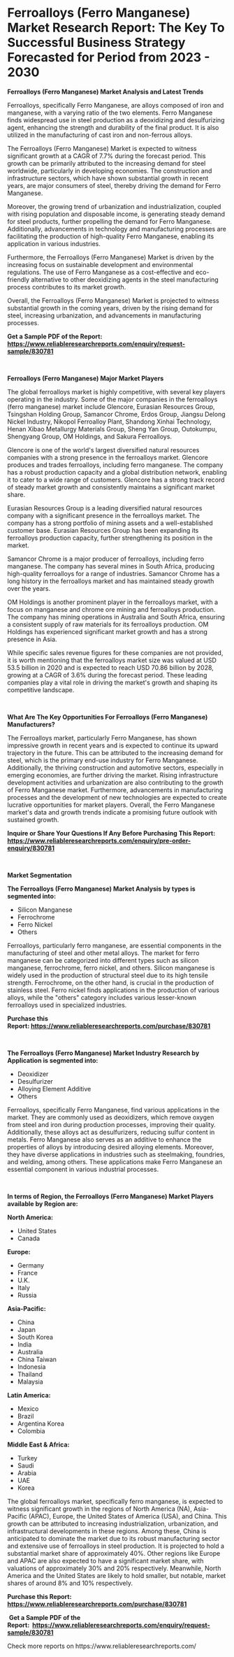 <p><h1>Ferroalloys (Ferro Manganese) Market Research Report: The Key To Successful Business Strategy Forecasted for Period from 2023 - 2030</h1></p><p><strong>Ferroalloys (Ferro Manganese) Market Analysis and Latest Trends</strong></p>
<p><p>Ferroalloys, specifically Ferro Manganese, are alloys composed of iron and manganese, with a varying ratio of the two elements. Ferro Manganese finds widespread use in steel production as a deoxidizing and desulfurizing agent, enhancing the strength and durability of the final product. It is also utilized in the manufacturing of cast iron and non-ferrous alloys.</p><p>The Ferroalloys (Ferro Manganese) Market is expected to witness significant growth at a CAGR of 7.7% during the forecast period. This growth can be primarily attributed to the increasing demand for steel worldwide, particularly in developing economies. The construction and infrastructure sectors, which have shown substantial growth in recent years, are major consumers of steel, thereby driving the demand for Ferro Manganese.</p><p>Moreover, the growing trend of urbanization and industrialization, coupled with rising population and disposable income, is generating steady demand for steel products, further propelling the demand for Ferro Manganese. Additionally, advancements in technology and manufacturing processes are facilitating the production of high-quality Ferro Manganese, enabling its application in various industries.</p><p>Furthermore, the Ferroalloys (Ferro Manganese) Market is driven by the increasing focus on sustainable development and environmental regulations. The use of Ferro Manganese as a cost-effective and eco-friendly alternative to other deoxidizing agents in the steel manufacturing process contributes to its market growth.</p><p>Overall, the Ferroalloys (Ferro Manganese) Market is projected to witness substantial growth in the coming years, driven by the rising demand for steel, increasing urbanization, and advancements in manufacturing processes.</p></p>
<p><strong>Get a Sample PDF of the Report:&nbsp; <a href="https://www.reliableresearchreports.com/enquiry/request-sample/830781">https://www.reliableresearchreports.com/enquiry/request-sample/830781</a></strong></p>
<p>&nbsp;</p>
<p><strong>Ferroalloys (Ferro Manganese) Major Market Players</strong></p>
<p><p>The global ferroalloys market is highly competitive, with several key players operating in the industry. Some of the major companies in the ferroalloys (ferro manganese) market include Glencore, Eurasian Resources Group, Tsingshan Holding Group, Samancor Chrome, Erdos Group, Jiangsu Delong Nickel Industry, Nikopol Ferroalloy Plant, Shandong Xinhai Technology, Henan Xibao Metallurgy Materials Group, Sheng Yan Group, Outokumpu, Shengyang Group, OM Holdings, and Sakura Ferroalloys.</p><p>Glencore is one of the world's largest diversified natural resources companies with a strong presence in the ferroalloys market. Glencore produces and trades ferroalloys, including ferro manganese. The company has a robust production capacity and a global distribution network, enabling it to cater to a wide range of customers. Glencore has a strong track record of steady market growth and consistently maintains a significant market share.</p><p>Eurasian Resources Group is a leading diversified natural resources company with a significant presence in the ferroalloys market. The company has a strong portfolio of mining assets and a well-established customer base. Eurasian Resources Group has been expanding its ferroalloys production capacity, further strengthening its position in the market.</p><p>Samancor Chrome is a major producer of ferroalloys, including ferro manganese. The company has several mines in South Africa, producing high-quality ferroalloys for a range of industries. Samancor Chrome has a long history in the ferroalloys market and has maintained steady growth over the years.</p><p>OM Holdings is another prominent player in the ferroalloys market, with a focus on manganese and chrome ore mining and ferroalloys production. The company has mining operations in Australia and South Africa, ensuring a consistent supply of raw materials for its ferroalloys production. OM Holdings has experienced significant market growth and has a strong presence in Asia.</p><p>While specific sales revenue figures for these companies are not provided, it is worth mentioning that the ferroalloys market size was valued at USD 53.5 billion in 2020 and is expected to reach USD 70.86 billion by 2028, growing at a CAGR of 3.6% during the forecast period. These leading companies play a vital role in driving the market's growth and shaping its competitive landscape.</p></p>
<p>&nbsp;</p>
<p><strong>What Are The Key Opportunities For Ferroalloys (Ferro Manganese) Manufacturers?</strong></p>
<p><p>The Ferroalloys market, particularly Ferro Manganese, has shown impressive growth in recent years and is expected to continue its upward trajectory in the future. This can be attributed to the increasing demand for steel, which is the primary end-use industry for Ferro Manganese. Additionally, the thriving construction and automotive sectors, especially in emerging economies, are further driving the market. Rising infrastructure development activities and urbanization are also contributing to the growth of Ferro Manganese market. Furthermore, advancements in manufacturing processes and the development of new technologies are expected to create lucrative opportunities for market players. Overall, the Ferro Manganese market's data and growth trends indicate a promising future outlook with sustained growth.</p></p>
<p><strong>Inquire or Share Your Questions If Any Before Purchasing This Report: <a href="https://www.reliableresearchreports.com/enquiry/pre-order-enquiry/830781">https://www.reliableresearchreports.com/enquiry/pre-order-enquiry/830781</a></strong></p>
<p>&nbsp;</p>
<p><strong>Market Segmentation</strong></p>
<p><strong>The Ferroalloys (Ferro Manganese) Market Analysis by types is segmented into:</strong></p>
<p><ul><li>Silicon Manganese</li><li>Ferrochrome</li><li>Ferro Nickel</li><li>Others</li></ul></p>
<p><p>Ferroalloys, particularly ferro manganese, are essential components in the manufacturing of steel and other metal alloys. The market for ferro manganese can be categorized into different types such as silicon manganese, ferrochrome, ferro nickel, and others. Silicon manganese is widely used in the production of structural steel due to its high tensile strength. Ferrochrome, on the other hand, is crucial in the production of stainless steel. Ferro nickel finds applications in the production of various alloys, while the "others" category includes various lesser-known ferroalloys used in specialized industries.</p></p>
<p><strong>Purchase this Report:&nbsp;<a href="https://www.reliableresearchreports.com/purchase/830781">https://www.reliableresearchreports.com/purchase/830781</a></strong></p>
<p>&nbsp;</p>
<p><strong>The Ferroalloys (Ferro Manganese) Market Industry Research by Application is segmented into:</strong></p>
<p><ul><li>Deoxidizer</li><li>Desulfurizer</li><li>Alloying Element Additive</li><li>Others</li></ul></p>
<p><p>Ferroalloys, specifically Ferro Manganese, find various applications in the market. They are commonly used as deoxidizers, which remove oxygen from steel and iron during production processes, improving their quality. Additionally, these alloys act as desulfurizers, reducing sulfur content in metals. Ferro Manganese also serves as an additive to enhance the properties of alloys by introducing desired alloying elements. Moreover, they have diverse applications in industries such as steelmaking, foundries, and welding, among others. These applications make Ferro Manganese an essential component in various industrial processes.</p></p>
<p>&nbsp;</p>
<p><strong>In terms of Region, the Ferroalloys (Ferro Manganese) Market Players available by Region are:</strong></p>
<p>
    <p> <strong> North America: </strong>
        <ul>
            <li>United States</li>
            <li>Canada</li>
        </ul>
        </p> 
    <p> <strong> Europe: </strong>
        <ul>
            <li>Germany</li>
            <li>France</li>
            <li>U.K.</li>
            <li>Italy</li>
            <li>Russia</li>
        </ul>
        </p> 
    <p> <strong> Asia-Pacific: </strong>
        <ul>
            <li>China</li>
            <li>Japan</li>
            <li>South Korea</li>
            <li>India</li>
            <li>Australia</li>
            <li>China Taiwan</li>
            <li>Indonesia</li>
            <li>Thailand</li>
            <li>Malaysia</li>
        </ul>
        </p> 
    <p> <strong> Latin America: </strong>
        <ul>
            <li>Mexico</li>
            <li>Brazil</li>
            <li>Argentina Korea</li>
            <li>Colombia</li>
        </ul>
        </p> 
    <p> <strong> Middle East & Africa: </strong>
        <ul>
            <li>Turkey</li>
            <li>Saudi</li>
            <li>Arabia</li>
            <li>UAE</li>
            <li>Korea</li>
        </ul>
    </p>
    </p>
<p><p>The global ferroalloys market, specifically ferro manganese, is expected to witness significant growth in the regions of North America (NA), Asia-Pacific (APAC), Europe, the United States of America (USA), and China. This growth can be attributed to increasing industrialization, urbanization, and infrastructural developments in these regions. Among these, China is anticipated to dominate the market due to its robust manufacturing sector and extensive use of ferroalloys in steel production. It is projected to hold a substantial market share of approximately 40%. Other regions like Europe and APAC are also expected to have a significant market share, with valuations of approximately 30% and 20% respectively. Meanwhile, North America and the United States are likely to hold smaller, but notable, market shares of around 8% and 10% respectively.</p></p>
<p><strong>Purchase this Report: <a href="https://www.reliableresearchreports.com/purchase/830781">https://www.reliableresearchreports.com/purchase/830781</a></strong></p>
<p>&nbsp;<strong>Get a Sample PDF of the Report:&nbsp;&nbsp;<a href="https://www.reliableresearchreports.com/enquiry/request-sample/830781">https://www.reliableresearchreports.com/enquiry/request-sample/830781</a></strong></p>
<p><strong></strong></p>
<p>Check more reports on https://www.reliableresearchreports.com/</p>